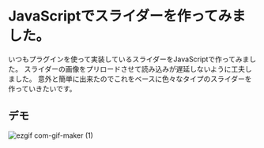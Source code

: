 # JavaScriptでスライダーを作ってみました。

いつもプラグインを使って実装しているスライダーをJavaScriptで作ってみました。
スライダーの画像をプリロードさせて読み込みが遅延しないように工夫しました。
意外と簡単に出来たのでこれをベースに色々なタイプのスライダーを作っていきたいです。

## デモ

![ezgif com-gif-maker (1)](https://user-images.githubusercontent.com/70193248/112387535-3c563d80-8d35-11eb-8d0d-4160ef833f72.gif)